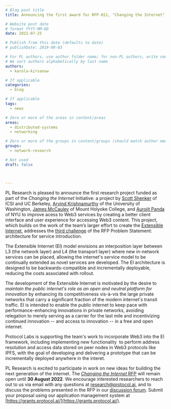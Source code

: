 ```yaml
---
# Blog post title
title: Announcing the first award for RFP-011, "Changing the Internet"

# Website post date
# format YYYY-MM-DD
date: 2022-07-25

# Publish from this date (defaults to date)
# publishDate: 2019-09-03

# For PL authors, use author folder name; for non-PL authors, write name as in paper within ""
# We sort authors alphabetically by last name
authors:
  - karola-kirsanow

# If applicable
categories:
  - blog

# If applicable
tags:
  - news

# Zero or more of the areas in content/areas
areas:
  - distributed-systems
  - networking

# Zero or more of the groups in content/groups (should match author membership)
groups:
  - network-research

# Not used
draft: false



---
```


PL Research is  pleased to announce the first research project funded as part of the *Changing the Internet* Initiative: a project by [Scott Shenker](https://www2.eecs.berkeley.edu/Faculty/Homepages/shenker.html) of ICSI and UC Berkeley, [Arvind Krishnamurthy](https://www.cs.washington.edu/people/faculty/arvind) of the University of Washington, [James McCauley](https://www.mtholyoke.edu/people/james-mccauley) of Mount Holyoke College, and  [Aurojit Panda](https://cs.nyu.edu/~apanda/) of NYU  to improve acess to Web3 services by creating a better client interface and user experience for accessing Web3 content.  This project, which builds on the work of the team’s larger effort to create the [Extensible Internet](https://www.icsi.berkeley.edu/icsi/groups/extensible-internet), addresses the [third challenge](https://github.com/protocol/research-grants/blob/master/RFPs/rfp-011-changing-the-internet.md#problem-statement) of the RFP Problem Statement: architecture for service introduction.

The Extensible Internet (EI) model envisions an interposition layer between L3 (the network layer) and L4 (the transport layer) where new in-network services can be placed, allowing the internet's service model to be continually extended as novel services are developed. The EI architecture is designed to be backwards-compatible and incrementally deployable, reducing the costs associated with rollout.

The  development of the Extensible Internet is motivated by the desire to *maintain  the public internet's role  as an open and neutral platform for innovation* by enhancing its competitiveness vis-à-vis the large private networks that carry a significant fraction of the modern internet's transit traffic. EI is intended to enable the public internet to keep pace with performance-enhancing innovations in private networks, avoiding relegation to merely serving as a carrier for the last mile and incentivizing continued innovation -- and access to innovation -- in a free and open internet.

Protocol Labs  is supporting the team's work to incorporate Web3 into the EI framework, including implementing new functionality  to perform address resolution and access data stored on peer nodes in Web3 protocols like IPFS, with the goal of developing and delivering a prototype that can be incrementally deployed anywhere in the interet.  

PL Research is excited to participate in work on new ideas for building the next generation of the internet.  The [*Changing the Internet* RFP](https://github.com/protocol/research-grants/blob/master/RFPs/rfp-011-changing-the-internet.md#problem-statement) will remain open until **30 August 2022**. We encourage interested researchers to reach out to us via email with any questions at [research@protocol.ai](mailto:research@protocol.ai), and to discuss the problems presented in the RFP in our [discussion forum](https://github.com/protocol/research/discussions). Submit your proposal using our application management system at [https://grants.protocol.ai/](https://grants.protocol.ai/).
